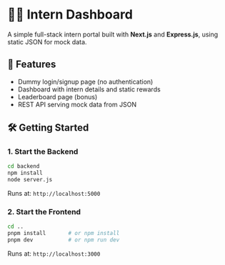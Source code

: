 # 🧑‍💻 Intern Dashboard

A simple full-stack intern portal built with **Next.js** and **Express.js**, using static JSON for mock data.

## 🚀 Features

- Dummy login/signup page (no authentication)
- Dashboard with intern details and static rewards
- Leaderboard page (bonus)
- REST API serving mock data from JSON

## 🛠️ Getting Started

### 1. Start the Backend

```bash
cd backend
npm install
node server.js
````

Runs at: `http://localhost:5000`

### 2. Start the Frontend

```bash
cd ..
pnpm install       # or npm install
pnpm dev           # or npm run dev
```

Runs at: `http://localhost:3000`


